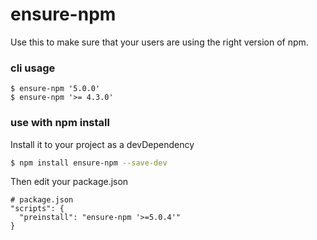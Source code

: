 # ensure-npm

Use this to make sure that your users are using the right version of npm.

### cli usage

```
$ ensure-npm '5.0.0'
$ ensure-npm '>= 4.3.0'
```

### use with npm install

Install it to your project as a devDependency

```sh
$ npm install ensure-npm --save-dev
```

Then edit your package.json

```
# package.json
"scripts": {
  "preinstall": "ensure-npm '>=5.0.4'"
}
```
